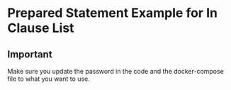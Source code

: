 # Prepared Statement Example for In Clause List

## Important

Make sure you update the password in the code and the docker-compose file to what you want to use.